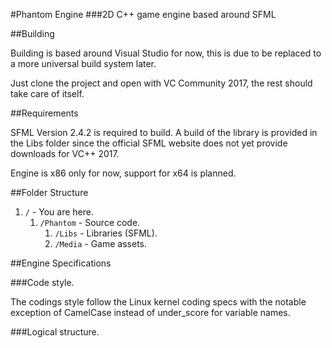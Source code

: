 #Phantom Engine
###2D C++ game engine based around SFML

##Building

Building is based around Visual Studio for now, this is due to be replaced to a more universal build system later.

Just clone the project and open with VC Community 2017, the rest should take care of itself.

##Requirements

SFML Version 2.4.2 is required to build. A build of the library is provided in the Libs folder since the official SFML website does not yet provide downloads for VC++ 2017.

Engine is x86 only for now, support for x64 is planned.

##Folder Structure

1. ```/``` - You are here.
	1. ```/Phantom``` - Source code.
		1. ```/Libs``` - Libraries (SFML).
		2. ```/Media``` - Game assets.
		
##Engine Specifications

###Code style.

The codings style follow the Linux kernel coding specs with the notable exception of CamelCase instead of under_score for variable names.

###Logical structure.